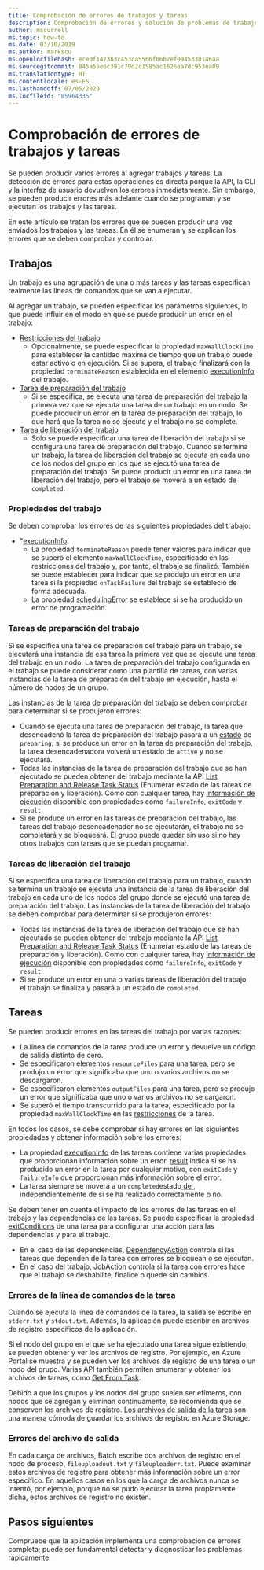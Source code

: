 ```yaml
---
title: Comprobación de errores de trabajos y tareas
description: Comprobación de errores y solución de problemas de trabajos y tareas
author: mscurrell
ms.topic: how-to
ms.date: 03/10/2019
ms.author: markscu
ms.openlocfilehash: ece0f1473b3c453ca5506f06b7ef094533d146aa
ms.sourcegitcommit: 845a55e6c391c79d2c1585ac1625ea7dc953ea89
ms.translationtype: HT
ms.contentlocale: es-ES
ms.lasthandoff: 07/05/2020
ms.locfileid: "85964335"
---
```

# <a name="job-and-task-error-checking"></a>Comprobación de errores de trabajos y tareas

Se pueden producir varios errores al agregar trabajos y tareas. La detección de errores para estas operaciones es directa porque la API, la CLI y la interfaz de usuario devuelven los errores inmediatamente.  Sin embargo, se pueden producir errores más adelante cuando se programan y se ejecutan los trabajos y las tareas.

En este artículo se tratan los errores que se pueden producir una vez enviados los trabajos y las tareas. En él se enumeran y se explican los errores que se deben comprobar y controlar.

## <a name="jobs"></a>Trabajos

Un trabajo es una agrupación de una o más tareas y las tareas especifican realmente las líneas de comandos que se van a ejecutar.

Al agregar un trabajo, se pueden especificar los parámetros siguientes, lo que puede influir en el modo en que se puede producir un error en el trabajo:

- [Restricciones del trabajo](/rest/api/batchservice/job/add#jobconstraints)
  - Opcionalmente, se puede especificar la propiedad `maxWallClockTime` para establecer la cantidad máxima de tiempo que un trabajo puede estar activo o en ejecución. Si se supera, el trabajo finalizará con la propiedad `terminateReason` establecida en el elemento [executionInfo](/rest/api/batchservice/job/get#cloudjob) del trabajo.
- [Tarea de preparación del trabajo](/rest/api/batchservice/job/add#jobpreparationtask)
  - Si se especifica, se ejecuta una tarea de preparación del trabajo la primera vez que se ejecuta una tarea de un trabajo en un nodo. Se puede producir un error en la tarea de preparación del trabajo, lo que hará que la tarea no se ejecute y el trabajo no se complete.
- [Tarea de liberación del trabajo](/rest/api/batchservice/job/add#jobreleasetask)
  - Solo se puede especificar una tarea de liberación del trabajo si se configura una tarea de preparación del trabajo. Cuando se termina un trabajo, la tarea de liberación del trabajo se ejecuta en cada uno de los nodos del grupo en los que se ejecutó una tarea de preparación del trabajo. Se puede producir un error en una tarea de liberación del trabajo, pero el trabajo se moverá a un estado de `completed`.

### <a name="job-properties"></a>Propiedades del trabajo

Se deben comprobar los errores de las siguientes propiedades del trabajo:

- "[executionInfo](/rest/api/batchservice/job/get#jobexecutioninformation):
  - La propiedad `terminateReason` puede tener valores para indicar que se superó el elemento `maxWallClockTime`, especificado en las restricciones del trabajo y, por tanto, el trabajo se finalizó. También se puede establecer para indicar que se produjo un error en una tarea si la propiedad `onTaskFailure` del trabajo se estableció de forma adecuada.
  - La propiedad [schedulingError](/rest/api/batchservice/job/get#jobschedulingerror) se establece si se ha producido un error de programación.
 
### <a name="job-preparation-tasks"></a>Tareas de preparación del trabajo

Si se especifica una tarea de preparación del trabajo para un trabajo, se ejecutará una instancia de esa tarea la primera vez que se ejecute una tarea del trabajo en un nodo. La tarea de preparación del trabajo configurada en el trabajo se puede considerar como una plantilla de tareas, con varias instancias de la tarea de preparación del trabajo en ejecución, hasta el número de nodos de un grupo.

Las instancias de la tarea de preparación del trabajo se deben comprobar para determinar si se produjeron errores:
- Cuando se ejecuta una tarea de preparación del trabajo, la tarea que desencadenó la tarea de preparación del trabajo pasará a un [estado](/rest/api/batchservice/task/get#taskstate) de `preparing`; si se produce un error en la tarea de preparación del trabajo, la tarea desencadenadora volverá un estado de `active` y no se ejecutará.  
- Todas las instancias de la tarea de preparación del trabajo que se han ejecutado se pueden obtener del trabajo mediante la API [List Preparation and Release Task Status](/rest/api/batchservice/job/listpreparationandreleasetaskstatus) (Enumerar estado de las tareas de preparación y liberación). Como con cualquier tarea, hay [información de ejecución](/rest/api/batchservice/job/listpreparationandreleasetaskstatus#jobpreparationandreleasetaskexecutioninformation) disponible con propiedades como `failureInfo`, `exitCode` y `result`.
- Si se produce un error en las tareas de preparación del trabajo, las tareas del trabajo desencadenador no se ejecutarán, el trabajo no se completará y se bloqueará. El grupo puede quedar sin uso si no hay otros trabajos con tareas que se puedan programar.

### <a name="job-release-tasks"></a>Tareas de liberación del trabajo

Si se especifica una tarea de liberación del trabajo para un trabajo, cuando se termina un trabajo se ejecuta una instancia de la tarea de liberación del trabajo en cada uno de los nodos del grupo donde se ejecutó una tarea de preparación del trabajo.  Las instancias de la tarea de liberación del trabajo se deben comprobar para determinar si se produjeron errores:
- Todas las instancias de la tarea de liberación del trabajo que se han ejecutado se pueden obtener del trabajo mediante la API [List Preparation and Release Task Status](/rest/api/batchservice/job/listpreparationandreleasetaskstatus) (Enumerar estado de las tareas de preparación y liberación). Como con cualquier tarea, hay [información de ejecución](/rest/api/batchservice/job/listpreparationandreleasetaskstatus#jobpreparationandreleasetaskexecutioninformation) disponible con propiedades como `failureInfo`, `exitCode` y `result`.
- Si se produce un error en una o varias tareas de liberación del trabajo, el trabajo se finaliza y pasará a un estado de `completed`.

## <a name="tasks"></a>Tareas

Se pueden producir errores en las tareas del trabajo por varias razones:

- La línea de comandos de la tarea produce un error y devuelve un código de salida distinto de cero.
- Se especificaron elementos `resourceFiles` para una tarea, pero se produjo un error que significaba que uno o varios archivos no se descargaron.
- Se especificaron elementos `outputFiles` para una tarea, pero se produjo un error que significaba que uno o varios archivos no se cargaron.
- Se superó el tiempo transcurrido para la tarea, especificado por la propiedad `maxWallClockTime` en las [restricciones](/rest/api/batchservice/task/add#taskconstraints) de la tarea.

En todos los casos, se debe comprobar si hay errores en las siguientes propiedades y obtener información sobre los errores:
- La propiedad [executionInfo](/rest/api/batchservice/task/get#taskexecutioninformation) de las tareas contiene varias propiedades que proporcionan información sobre un error. [result](/rest/api/batchservice/task/get#taskexecutionresult) indica si se ha producido un error en la tarea por cualquier motivo, con `exitCode` y `failureInfo` que proporcionan más información sobre el error.
- La tarea siempre se moverá a un `completed`estado[ de ](/rest/api/batchservice/task/get#taskstate), independientemente de si se ha realizado correctamente o no.

Se deben tener en cuenta el impacto de los errores de las tareas en el trabajo y las dependencias de las tareas.  Se puede especificar la propiedad [exitConditions](/rest/api/batchservice/task/add#exitconditions) de una tarea para configurar una acción para las dependencias y para el trabajo.
- En el caso de las dependencias, [DependencyAction](/rest/api/batchservice/task/add#dependencyaction) controla si las tareas que dependen de la tarea con errores se bloquean o se ejecutan.
- En el caso del trabajo, [JobAction](/rest/api/batchservice/task/add#jobaction) controla si la tarea con errores hace que el trabajo se deshabilite, finalice o quede sin cambios.

### <a name="task-command-line-failures"></a>Errores de la línea de comandos de la tarea

Cuando se ejecuta la línea de comandos de la tarea, la salida se escribe en `stderr.txt` y `stdout.txt`. Además, la aplicación puede escribir en archivos de registro específicos de la aplicación.

Si el nodo del grupo en el que se ha ejecutado una tarea sigue existiendo, se pueden obtener y ver los archivos de registro. Por ejemplo, en Azure Portal se muestra y se pueden ver los archivos de registro de una tarea o un nodo del grupo. Varias API también permiten enumerar y obtener los archivos de tareas, como [Get From Task](/rest/api/batchservice/file/getfromtask).

Debido a que los grupos y los nodos del grupo suelen ser efímeros, con nodos que se agregan y eliminan continuamente, se recomienda que se conserven los archivos de registro. [Los archivos de salida de la tarea](./batch-task-output-files.md) son una manera cómoda de guardar los archivos de registro en Azure Storage.

### <a name="output-file-failures"></a>Errores del archivo de salida
En cada carga de archivos, Batch escribe dos archivos de registro en el nodo de proceso, `fileuploadout.txt` y `fileuploaderr.txt`. Puede examinar estos archivos de registro para obtener más información sobre un error específico. En aquellos casos en los que la carga de archivos nunca se intentó, por ejemplo, porque no se pudo ejecutar la tarea propiamente dicha, estos archivos de registro no existen.  

## <a name="next-steps"></a>Pasos siguientes

Compruebe que la aplicación implementa una comprobación de errores completa; puede ser fundamental detectar y diagnosticar los problemas rápidamente.
